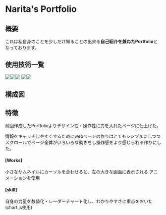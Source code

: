 # Narita's Portfolio

## 概要
これは私自身のことを少しだけ知ることの出来る**自己紹介を兼ねたPortfolio**となっております。

## 使用技術一覧
<img src="https://img.shields.io/badge/-Html5-E34F26.svg?logo=html5&style=plastic"><img src="https://img.shields.io/badge/-Css3-1572B6.svg?logo=css3&style=plastic"><img src="https://img.shields.io/badge/-Javascript-F7DF1E.svg?logo=javascript&style=plastic">
<img src="https://img.shields.io/badge/-Node.js-339933.svg?logo=node.js&style=plastic"><img src="https://img.shields.io/badge/-Canva-00C4CC.svg?logo=canva&style=plastic">

## 構成図

## 特徴
前回作成したPortfolioよりデザイン性・操作性に力を入れたページに仕上げた。

情報をキャッチしやすくするためにwebページの作りはとてもシンプルにしつつ
スクロールでページ全体がいろいろな動きをし操作感をより感じられる作りにした。

#### [Works]
小さなサムネイルにカーソルを合わせると、左の大きな画面に表示される
アニメーションを使用

#### [skill]
自身の力量を数値化・レーダーチャート化し、わかりやすさに重点をおいた
(chart.js使用)